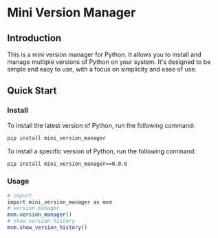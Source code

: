 # Mini Version Manager

## Introduction
This is a mini version manager for Python. It allows you to install and manage multiple versions of Python on your system. It's designed to be simple and easy to use, with a focus on simplicity and ease of use.

## Quick Start
### Install
To install the latest version of Python, run the following command:

```bash
pip install mini_version_manager
```

To install a specific version of Python, run the following command:

```bash
pip install mini_version_manager==0.0.6
```

### Usage
```bash
# import
import mini_version_manager as mvm
# version manager
mvm.version_manager()
# show version history
mvm.show_version_history()
```